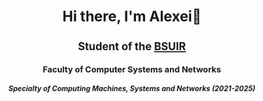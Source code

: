 <h1 align="center">Hi there, I'm Alexei👋</h1>
<h2 align="center">Student of the <a href="https://www.bsuir.by/" height="24" target="_blank">BSUIR</a></h2>
<h3 align="center">Faculty of Computer Systems and Networks<a height="24"</a></h3>
<h5 align="center">Specialty of Computing Machines, Systems and Networks (2021-2025)</h5>



<!--
### Hi there 👋

**kefirchk/kefirchk** is a ✨ _special_ ✨ repository because its `README.md` (this file) appears on your GitHub profile.

Here are some ideas to get you started:

- 🔭 I’m currently working on ...
- 🌱 I’m currently learning ...
- 👯 I’m looking to collaborate on ...
- 🤔 I’m looking for help with ...
- 💬 Ask me about ...
- 📫 How to reach me: ...
- 😄 Pronouns: ...
- ⚡ Fun fact: ...
-->
